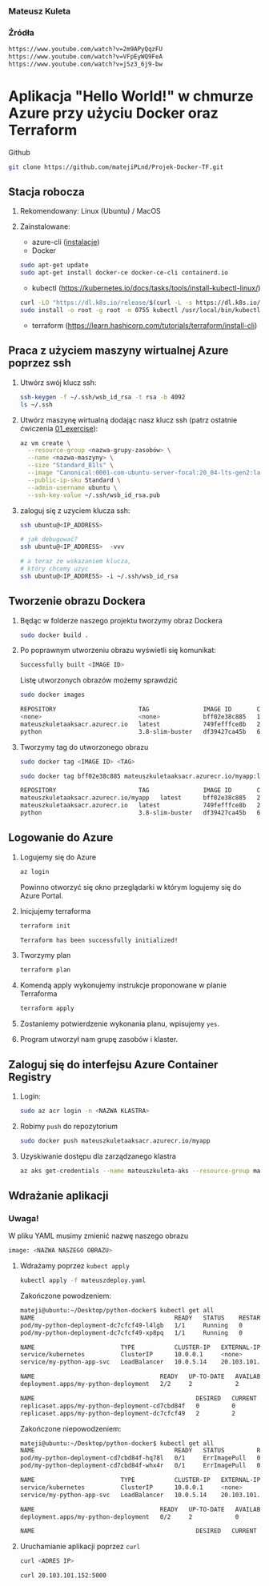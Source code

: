 ### Mateusz Kuleta

### Źródła

   ```bash
   https://www.youtube.com/watch?v=2m9APyQqzFU 
   https://www.youtube.com/watch?v=VFpEyWQ9FeA 
   https://www.youtube.com/watch?v=jSz3_6j9-bw
   ```

# Aplikacja "Hello World!" w chmurze Azure przy użyciu Docker oraz Terraform

Github

   ```bash
   git clone https://github.com/matejiPLnd/Projek-Docker-TF.git
   ``` 

## Stacja robocza

1. Rekomendowany: Linux (Ubuntu) / MacOS
2. Zainstalowane:

   - azure-cli ([instalacje](https://docs.microsoft.com/en-us/cli/azure/install-azure-cli))
   - Docker
   
    ```bash
    sudo apt-get update
    sudo apt-get install docker-ce docker-ce-cli containerd.io
    ```
    
   - kubectl (https://kubernetes.io/docs/tasks/tools/install-kubectl-linux/)

   ```bash
   curl -LO "https://dl.k8s.io/release/$(curl -L -s https://dl.k8s.io/release/stable.txt)/bin/linux/amd64/kubectl"
   sudo install -o root -g root -m 0755 kubectl /usr/local/bin/kubectl
   ```

   - terraform (https://learn.hashicorp.com/tutorials/terraform/install-cli)

## Praca z użyciem maszyny wirtualnej Azure poprzez ssh


1. Utwórz swój klucz ssh:

   ```bash
   ssh-keygen -f ~/.ssh/wsb_id_rsa -t rsa -b 4092
   ls ~/.ssh
   ```

2. Utwórz maszynę wirtualną dodając nasz klucz ssh (patrz ostatnie ćwiczenia [01_exercise](../01_exercise/manual.md)): 

   ```bash
   az vm create \
     --resource-group <nazwa-grupy-zasobów> \
     --name <nazwa-maszyny> \
     --size "Standard_B1ls" \
     --image "Canonical:0001-com-ubuntu-server-focal:20_04-lts-gen2:latest"  \
     --public-ip-sku Standard \
     --admin-username ubuntu \
     --ssh-key-value ~/.ssh/wsb_id_rsa.pub
   ```

3. zaloguj się z uzyciem klucza ssh:

   ```bash
   ssh ubuntu@<IP_ADDRESS>

   # jak debugować?
   ssh ubuntu@<IP_ADDRESS>  -vvv

   # a teraz ze wskazaniem klucza,
   # który chcemy uzyc
   ssh ubuntu@<IP_ADDRESS> -i ~/.ssh/wsb_id_rsa
   ```


## Tworzenie obrazu Dockera

1. Będąc w folderze naszego projektu tworzymy obraz Dockera
   
   ```bash
   sudo docker build .
   ```

2. Po poprawnym utworzeniu obrazu wyświetli się komunikat:
   
   ```bash
   Successfully built <IMAGE ID>
   ```
   
   Listę utworzonych obrazów możemy sprawdzić
   
   ```bash
   sudo docker images
   ```
   
   ```bash
   REPOSITORY                       TAG               IMAGE ID       CREATED          SIZE
   <none>                           <none>            bff02e38c885   12 seconds ago   300MB
   mateuszkuletaaksacr.azurecr.io   latest            749fefffce8b   24 minutes ago   300MB
   python                           3.8-slim-buster   df39427ca45b   6 days ago       114MB
   ```
3. Tworzymy tag do utworzonego obrazu

   ```bash
   sudo docker tag <IMAGE ID> <TAG>
   
   sudo docker tag bff02e38c885 mateuszkuletaaksacr.azurecr.io/myapp:latest
   ```
   
   ```bash
   REPOSITORY                       TAG               IMAGE ID       CREATED          SIZE
   mateuszkuletaaksacr.azurecr.io/myapp   latest      bff02e38c885   24 minutes ago   300MB
   mateuszkuletaaksacr.azurecr.io   latest            749fefffce8b   24 minutes ago   300MB
   python                           3.8-slim-buster   df39427ca45b   6 days ago       114MB
   ```
## Logowanie do Azure


1. Logujemy się do Azure

   ```bash
   az login
   ```

   Powinno otworzyć się okno przeglądarki w którym logujemy się do Azure Portal.
   
2. Inicjujemy terraforma
   
   ```bash
   terraform init
   ```
   
   ```bash
   Terraform has been successfully initialized!
   ```
   
3. Tworzymy plan

    ```bash
   terraform plan
   ```

4. Komendą apply wykonujemy instrukcje proponowane w planie Terraforma

   ```bash
   terraform apply
   ```

5. Zostaniemy potwierdzenie wykonania planu, wpisujemy `yes`.


5. Program utworzył nam grupę zasobów i klaster.

## Zaloguj się do interfejsu Azure Container Registry

1. Login:

   ```bash
   sudo az acr login -n <NAZWA KLASTRA>
   ```

2. Robimy `push` do repozytorium

   ```bash
   sudo docker push mateuszkuletaaksacr.azurecr.io/myapp
   ```

3. Uzyskiwanie dostępu dla zarządzanego klastra

   ```bash
   az aks get-credentials --name mateuszkuleta-aks --resource-group mateuszkuleta_aks_tf_rg
   ```

## Wdrażanie aplikacji

   ### Uwaga!
   W pliku YAML musimy zmienić nazwę naszego obrazu
   
   ```bash
   image: <NAZWA NASZEGO OBRAZU>
   ```
   
1. Wdrażamy poprzez `kubect apply`

   ```bash
   kubectl apply -f mateuszdeploy.yaml
   ```

   Zakończone powodzeniem:

   ```bash
   mateji@ubuntu:~/Desktop/python-docker$ kubectl get all
   NAME                                       READY   STATUS    RESTARTS   AGE
   pod/my-python-deployment-dc7cfcf49-l4lgb   1/1     Running   0          35s
   pod/my-python-deployment-dc7cfcf49-xp8pq   1/1     Running   0          25s

   NAME                        TYPE           CLUSTER-IP   EXTERNAL-IP      PORT(S)          AGE
   service/kubernetes          ClusterIP      10.0.0.1     <none>           443/TCP          29m
   service/my-python-app-svc   LoadBalancer   10.0.5.14    20.103.101.152   5000:32225/TCP   4m38s

   NAME                                   READY   UP-TO-DATE   AVAILABLE   AGE
   deployment.apps/my-python-deployment   2/2     2            2           4m38s

   NAME                                             DESIRED   CURRENT   READY   AGE
   replicaset.apps/my-python-deployment-cd7cbd84f   0         0         0       4m38s
   replicaset.apps/my-python-deployment-dc7cfcf49   2         2         2       35s
   ```
   Zakończone niepowodzeniem:
   
   ```bash
   mateji@ubuntu:~/Desktop/python-docker$ kubectl get all
   NAME                                       READY   STATUS         RESTARTS   AGE
   pod/my-python-deployment-cd7cbd84f-hq78l   0/1     ErrImagePull   0          58s
   pod/my-python-deployment-cd7cbd84f-whx4r   0/1     ErrImagePull   0          58s

   NAME                        TYPE           CLUSTER-IP   EXTERNAL-IP      PORT(S)          AGE
   service/kubernetes          ClusterIP      10.0.0.1     <none>           443/TCP          25m
   service/my-python-app-svc   LoadBalancer   10.0.5.14    20.103.101.152   5000:32225/TCP   58s

   NAME                                   READY   UP-TO-DATE   AVAILABLE   AGE
   deployment.apps/my-python-deployment   0/2     2            0           58s

   NAME                                             DESIRED   CURRENT   READY   AGE
   ```

2. Uruchamianie aplikacji poprzez `curl`

   ```bash
   curl <ADRES IP>
   
   curl 20.103.101.152:5000
   ```

